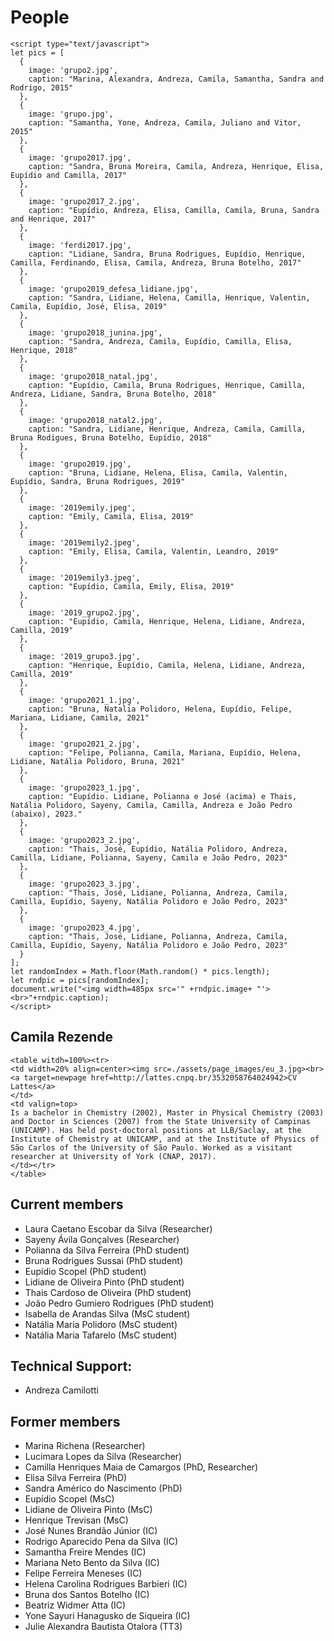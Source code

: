 # People

```@raw html
<script type="text/javascript">
let pics = [
  { 
    image: 'grupo2.jpg', 
    caption: "Marina, Alexandra, Andreza, Camila, Samantha, Sandra and Rodrigo, 2015" 
  },
  { 
    image: 'grupo.jpg', 
    caption: "Samantha, Yone, Andreza, Camila, Juliano and Vitor, 2015" 
  },
  { 
    image: 'grupo2017.jpg', 
    caption: "Sandra, Bruna Moreira, Camila, Andreza, Henrique, Elisa, Eupídio and Camilla, 2017" 
  },
  { 
    image: 'grupo2017_2.jpg', 
    caption: "Eupídio, Andreza, Elisa, Camilla, Camila, Bruna, Sandra and Henrique, 2017" 
  },
  { 
    image: 'ferdi2017.jpg', 
    caption: "Lidiane, Sandra, Bruna Rodrigues, Eupídio, Henrique, Camilla, Ferdinando, Elisa, Camila, Andreza, Bruna Botelho, 2017" 
  },
  { 
    image: 'grupo2019_defesa_lidiane.jpg', 
    caption: "Sandra, Lidiane, Helena, Camilla, Henrique, Valentin, Camila, Eupídio, José, Elisa, 2019" 
  },
  { 
    image: 'grupo2018_junina.jpg', 
    caption: "Sandra, Andreza, Camila, Eupídio, Camilla, Elisa, Henrique, 2018" 
  },
  { 
    image: 'grupo2018_natal.jpg', 
    caption: "Eupídio, Camila, Bruna Rodrigues, Henrique, Camilla, Andreza, Lidiane, Sandra, Bruna Botelho, 2018" 
  },
  { 
    image: 'grupo2018_natal2.jpg', 
    caption: "Sandra, Lidiane, Henrique, Andreza, Camila, Camilla, Bruna Rodigues, Bruna Botelho, Eupídio, 2018" 
  },
  { 
    image: 'grupo2019.jpg', 
    caption: "Bruna, Lidiane, Helena, Elisa, Camila, Valentin, Eupídio, Sandra, Bruna Rodrigues, 2019" 
  },
  { 
    image: '2019emily.jpeg', 
    caption: "Emily, Camila, Elisa, 2019" 
  },
  { 
    image: '2019emily2.jpeg', 
    caption: "Emily, Elisa, Camila, Valentin, Leandro, 2019" 
  },
  { 
    image: '2019emily3.jpeg', 
    caption: "Eupídio, Camila, Emily, Elisa, 2019" 
  },
  { 
    image: '2019_grupo2.jpg', 
    caption: "Eupídio, Camila, Henrique, Helena, Lidiane, Andreza, Camilla, 2019" 
  },
  { 
    image: '2019_grupo3.jpg', 
    caption: "Henrique, Eupídio, Camila, Helena, Lidiane, Andreza, Camilla, 2019" 
  },
  { 
    image: 'grupo2021_1.jpg', 
    caption: "Bruna, Natalia Polidoro, Helena, Eupídio, Felipe, Mariana, Lidiane, Camila, 2021" 
  },
  { 
    image: 'grupo2021_2.jpg', 
    caption: "Felipe, Polianna, Camila, Mariana, Eupídio, Helena, Lidiane, Natália Polidoro, Bruna, 2021" 
  },
  { 
    image: 'grupo2023_1.jpg', 
    caption: "Eupídio. Lidiane, Polianna e José (acima) e Thais, Natália Polidoro, Sayeny, Camila, Camilla, Andreza e João Pedro (abaixo), 2023." 
  },
  { 
    image: 'grupo2023_2.jpg', 
    caption: "Thais, José, Eupídio, Natália Polidoro, Andreza, Camilla, Lidiane, Polianna, Sayeny, Camila e João Pedro, 2023" 
  },
  { 
    image: 'grupo2023_3.jpg', 
    caption: "Thais, José, Lidiane, Polianna, Andreza, Camila, Camilla, Eupídio, Sayeny, Natália Polidoro e João Pedro, 2023" 
  },
  { 
    image: 'grupo2023_4.jpg', 
    caption: "Thais, José, Lidiane, Polianna, Andreza, Camila, Camilla, Eupídio, Sayeny, Natália Polidoro e João Pedro, 2023" 
  }
];
let randomIndex = Math.floor(Math.random() * pics.length);
let rndpic = pics[randomIndex];
document.write("<img width=485px src='" +rndpic.image+ "'><br>"+rndpic.caption);
</script>
```

## Camila Rezende
 
```@raw html
<table witdh=100%><tr>
<td width=20% align=center><img src=./assets/page_images/eu_3.jpg><br>
<a target=newpage href=http://lattes.cnpq.br/3532058764024942>CV Lattes</a>
</td>
<td valign=top>
Is a bachelor in Chemistry (2002), Master in Physical Chemistry (2003)
and Doctor in Sciences (2007) from the State University of Campinas
(UNICAMP). Has held post-doctoral positions at LLB/Saclay, at the
Institute of Chemistry at UNICAMP, and at the Institute of Physics of
São Carlos of the University of São Paulo. Worked as a visitant
researcher at University of York (CNAP, 2017). 
</td></tr>
</table>
```

## Current members

- Laura Caetano Escobar da Silva (Researcher)
- Sayeny Ávila Gonçalves (Researcher)
- Polianna da Silva Ferreira (PhD student)
- Bruna Rodrigues Sussai (PhD student)
- Eupídio Scopel (PhD student)
- Lidiane de Oliveira Pinto (PhD student)
- Thais Cardoso de Oliveira (PhD student)
- João Pedro Gumiero Rodrigues (PhD student)
- Isabella de Arandas Silva (MsC student)
- Natália Maria Polidoro (MsC student)
- Natália Maria Tafarelo (MsC student)

## Technical Support: 

- Andreza Camilotti

## Former members

- Marina Richena (Researcher)
- Lucimara Lopes da Silva (Researcher)
- Camilla Henriques Maia de Camargos (PhD, Researcher)
- Elisa Silva Ferreira (PhD)
- Sandra Américo do Nascimento (PhD)
- Eupídio Scopel (MsC)
- Lidiane de Oliveira Pinto (MsC)
- Henrique Trevisan (MsC)
- José Nunes Brandão Júnior (IC)
- Rodrigo Aparecido Pena da Silva (IC)
- Samantha Freire Mendes (IC)
- Mariana Neto Bento da Silva (IC)
- Felipe Ferreira Meneses (IC)
- Helena Carolina Rodrigues Barbieri (IC)
- Bruna dos Santos Botelho (IC)
- Beatriz Widmer Atta (IC)
- Yone Sayuri Hanagusko de Siqueira (IC)
- Julie Alexandra Bautista Otalora (TT3)

